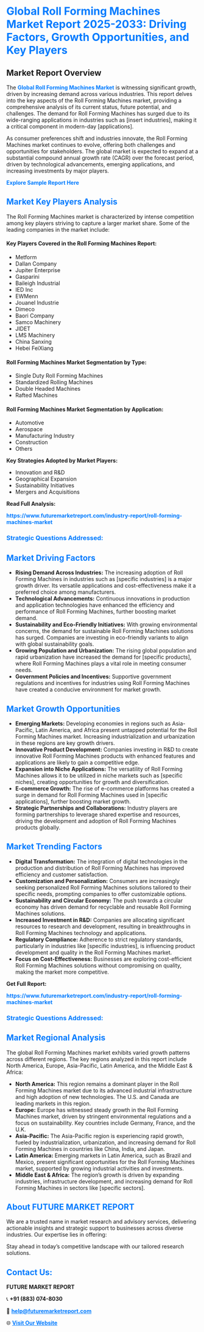 <h1 style="color: #007BFF;">Global Roll Forming Machines Market Report 2025-2033: Driving Factors, Growth Opportunities, and Key Players</h1>

<section id="overview">
<h2>Market Report Overview</h2>
<p>The <a href="https://www.futuremarketreport.com/industry-report/roll-forming-machines-market" style="color: #007BFF; text-decoration: none;"><strong>Global Roll Forming Machines Market</strong></a> is witnessing significant growth, driven by increasing demand across various industries. This report delves into the key aspects of the Roll Forming Machines market, providing a comprehensive analysis of its current status, future potential, and challenges. The demand for Roll Forming Machines has surged due to its wide-ranging applications in industries such as [insert industries], making it a critical component in modern-day [applications].</p>
<p>As consumer preferences shift and industries innovate, the Roll Forming Machines market continues to evolve, offering both challenges and opportunities for stakeholders. The global market is expected to expand at a substantial compound annual growth rate (CAGR) over the forecast period, driven by technological advancements, emerging applications, and increasing investments by major players.</p>
</section>

<section id="overview">
<p><a href="https://www.futuremarketreport.com/request-sample/reportId=59937" style="color: #007BFF; text-decoration: none;"><strong>Explore Sample Report Here</strong></a></p>
</section>

<section id="key-players">
<h2 style="color: #007BFF;">Market Key Players Analysis</h2>
<p>The Roll Forming Machines market is characterized by intense competition among key players striving to capture a larger market share. Some of the leading companies in the market include:</p>
<h4>Key Players Covered in the Roll Forming Machines Report:</h4>
<ul><li>Metform</li><li>Dallan Company</li><li>Jupiter Enterprise</li><li>Gasparini</li><li>Baileigh Industrial</li><li>IED Inc</li><li>EWMenn</li><li>Jouanel Industrie</li><li>Dimeco</li><li>Baori Company</li><li>Samco Machinery</li><li>JIDET</li><li>LMS Machinery</li><li>China Sanxing</li><li>Hebei FeiXiang</li></ul>
<h4>Roll Forming Machines Market Segmentation by Type:</h4>
<ul><li>Single Duty Roll Forming Machines</li><li>Standardized Rolling Machines</li><li>Double Headed Machines</li><li>Rafted Machines</li></ul>

<h4>Roll Forming Machines Market Segmentation by Application:</h4>
<ul><li>Automotive</li><li>Aerospace</li><li>Manufacturing Industry</li><li>Construction</li><li>Others</li></ul>
<p><strong>Key Strategies Adopted by Market Players:</strong></p>
<ul>
<li>Innovation and R&D</li>
<li>Geographical Expansion</li>
<li>Sustainability Initiatives</li>
<li>Mergers and Acquisitions</li>
</ul>
</section>

<section>
<p><strong>Read Full Analysis: </strong></p><a href="https://www.futuremarketreport.com/industry-report/roll-forming-machines-market" style="color: #007BFF; text-decoration: none;"><strong>https://www.futuremarketreport.com/industry-report/roll-forming-machines-market</strong></a>
<h3 style="color: #007BFF;">Strategic Questions Addressed:</h3>
</section>

<section id="driving-factors">
<h2 style="color: #007BFF;">Market Driving Factors</h2>
<ul>
<li><strong>Rising Demand Across Industries:</strong> The increasing adoption of Roll Forming Machines in industries such as [specific industries] is a major growth driver. Its versatile applications and cost-effectiveness make it a preferred choice among manufacturers.</li>
<li><strong>Technological Advancements:</strong> Continuous innovations in production and application technologies have enhanced the efficiency and performance of Roll Forming Machines, further boosting market demand.</li>
<li><strong>Sustainability and Eco-Friendly Initiatives:</strong> With growing environmental concerns, the demand for sustainable Roll Forming Machines solutions has surged. Companies are investing in eco-friendly variants to align with global sustainability goals.</li>
<li><strong>Growing Population and Urbanization:</strong> The rising global population and rapid urbanization have increased the demand for [specific products], where Roll Forming Machines plays a vital role in meeting consumer needs.</li>
<li><strong>Government Policies and Incentives:</strong> Supportive government regulations and incentives for industries using Roll Forming Machines have created a conducive environment for market growth.</li>
</ul>
</section>

<section id="growth-opportunities">
<h2 style="color: #007BFF;">Market Growth Opportunities</h2>
<ul>
<li><strong>Emerging Markets:</strong> Developing economies in regions such as Asia-Pacific, Latin America, and Africa present untapped potential for the Roll Forming Machines market. Increasing industrialization and urbanization in these regions are key growth drivers.</li>
<li><strong>Innovative Product Development:</strong> Companies investing in R&D to create innovative Roll Forming Machines products with enhanced features and applications are likely to gain a competitive edge.</li>
<li><strong>Expansion into Niche Applications:</strong> The versatility of Roll Forming Machines allows it to be utilized in niche markets such as [specific niches], creating opportunities for growth and diversification.</li>
<li><strong>E-commerce Growth:</strong> The rise of e-commerce platforms has created a surge in demand for Roll Forming Machines used in [specific applications], further boosting market growth.</li>
<li><strong>Strategic Partnerships and Collaborations:</strong> Industry players are forming partnerships to leverage shared expertise and resources, driving the development and adoption of Roll Forming Machines products globally.</li>
</ul>
</section>

<section id="trending-factors">
<h2 style="color: #007BFF;">Market Trending Factors</h2>
<ul>
<li><strong>Digital Transformation:</strong> The integration of digital technologies in the production and distribution of Roll Forming Machines has improved efficiency and customer satisfaction.</li>
<li><strong>Customization and Personalization:</strong> Consumers are increasingly seeking personalized Roll Forming Machines solutions tailored to their specific needs, prompting companies to offer customizable options.</li>
<li><strong>Sustainability and Circular Economy:</strong> The push towards a circular economy has driven demand for recyclable and reusable Roll Forming Machines solutions.</li>
<li><strong>Increased Investment in R&D:</strong> Companies are allocating significant resources to research and development, resulting in breakthroughs in Roll Forming Machines technology and applications.</li>
<li><strong>Regulatory Compliance:</strong> Adherence to strict regulatory standards, particularly in industries like [specific industries], is influencing product development and quality in the Roll Forming Machines market.</li>
<li><strong>Focus on Cost-Effectiveness:</strong> Businesses are exploring cost-efficient Roll Forming Machines solutions without compromising on quality, making the market more competitive.</li>
</ul>
</section>

<section>
<p><strong>Get Full Report: </strong></p><a href="https://www.futuremarketreport.com/industry-report/roll-forming-machines-market" style="color: #007BFF; text-decoration: none;"><strong>https://www.futuremarketreport.com/industry-report/roll-forming-machines-market</strong></a>
<h3 style="color: #007BFF;">Strategic Questions Addressed:</h3>
</section>


<section id="regional-analysis">
<h2 style="color: #007BFF;">Market Regional Analysis</h2>
<p>The global Roll Forming Machines market exhibits varied growth patterns across different regions. The key regions analyzed in this report include North America, Europe, Asia-Pacific, Latin America, and the Middle East & Africa:</p>
<ul>
<li><strong>North America:</strong> This region remains a dominant player in the Roll Forming Machines market due to its advanced industrial infrastructure and high adoption of new technologies. The U.S. and Canada are leading markets in this region.</li>
<li><strong>Europe:</strong> Europe has witnessed steady growth in the Roll Forming Machines market, driven by stringent environmental regulations and a focus on sustainability. Key countries include Germany, France, and the U.K.</li>
<li><strong>Asia-Pacific:</strong> The Asia-Pacific region is experiencing rapid growth, fueled by industrialization, urbanization, and increasing demand for Roll Forming Machines in countries like China, India, and Japan.</li>
<li><strong>Latin America:</strong> Emerging markets in Latin America, such as Brazil and Mexico, present significant opportunities for the Roll Forming Machines market, supported by growing industrial activities and investments.</li>
<li><strong>Middle East & Africa:</strong> The region’s growth is driven by expanding industries, infrastructure development, and increasing demand for Roll Forming Machines in sectors like [specific sectors].</li>
</ul>
</section>

<footer>
<h2 style="color: #007BFF;">About FUTURE MARKET REPORT</h2>
<p>We are a trusted name in market research and advisory services, delivering actionable insights and strategic support to businesses across diverse industries. Our expertise lies in offering:</p>

<p>Stay ahead in today’s competitive landscape with our tailored research solutions.</p>

<h2 style="color: #007BFF;">Contact Us:</h2>
<p><strong>FUTURE MARKET REPORT</strong></p>
<p>📞 <strong>+91 (883) 074-8030</strong></p>
<p>📧 <strong><a href="mailto:help@futuremarketreport.com" style="color: #007BFF;">help@futuremarketreport.com</a></strong></p>
<p>🌐 <strong><a href="https://www.futuremarketreport.com/" style="color: #007BFF;">Visit Our Website</a></strong></p>
</footer>